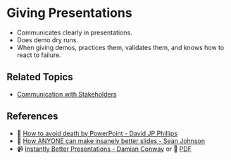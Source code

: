 # Giving Presentations

* Communicates clearly in presentations.
* Does demo dry runs.
* When giving demos, practices them, validates them, and knows how to react to failure.

## Related Topics

* [Communication with Stakeholders](/communication-with-stakeholders.md)

## References

* :cinema: [How to avoid death by PowerPoint - David JP Phillips](https://www.youtube.com/watch?v=Iwpi1Lm6dFo)
* :movie_camera: [How ANYONE can make insanely better slides - Sean Johnson](https://es.slideshare.net/seanjohnson/how-anyone-can-make-insanely-better-slides)
* :video_camera: [Instantly Better Presentations - Damian Conway](https://www.youtube.com/watch?v=W_i_DrWic88) or :memo: [PDF](http://damian.conway.org/IBP.pdf)
